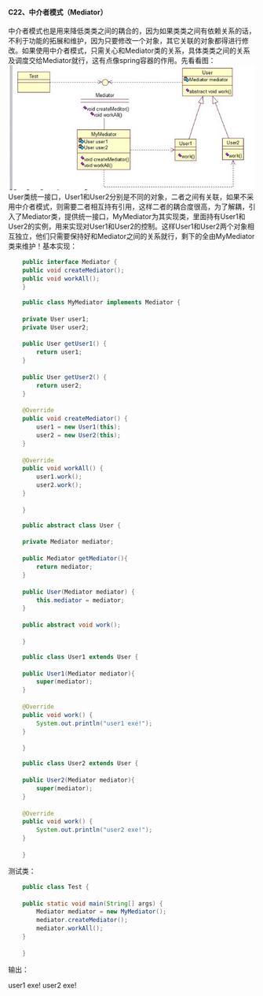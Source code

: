 ####  C22、中介者模式（Mediator） ####
中介者模式也是用来降低类类之间的耦合的，因为如果类类之间有依赖关系的话，不利于功能的拓展和维护，因为只要修改一个对象，其它关联的对象都得进行修改。如果使用中介者模式，只需关心和Mediator类的关系，具体类类之间的关系及调度交给Mediator就行，这有点像spring容器的作用。先看看图：
![](img4/c22.jpg)
User类统一接口，User1和User2分别是不同的对象，二者之间有关联，如果不采用中介者模式，则需要二者相互持有引用，这样二者的耦合度很高，为了解耦，引入了Mediator类，提供统一接口，MyMediator为其实现类，里面持有User1和User2的实例，用来实现对User1和User2的控制。这样User1和User2两个对象相互独立，他们只需要保持好和Mediator之间的关系就行，剩下的全由MyMediator类来维护！基本实现：


```java
	public interface Mediator {
	public void createMediator();
	public void workAll();
	}
```
```java
	public class MyMediator implements Mediator {
	
	private User user1;  
	private User user2;  
	
	public User getUser1() {  
	    return user1;  
	}  
	
	public User getUser2() {  
	    return user2;  
	}  
	
	@Override  
	public void createMediator() {  
	    user1 = new User1(this);  
	    user2 = new User2(this);  
	}  
	
	@Override  
	public void workAll() {  
	    user1.work();  
	    user2.work();  
	}  
	
	}
```
```java
	public abstract class User {
	
	private Mediator mediator;  
	
	public Mediator getMediator(){  
	    return mediator;  
	}  
	
	public User(Mediator mediator) {  
	    this.mediator = mediator;  
	}  
	
	public abstract void work();  
	
	}
```
```java
	public class User1 extends User {
	
	public User1(Mediator mediator){  
	    super(mediator);  
	}  
	
	@Override  
	public void work() {  
	    System.out.println("user1 exe!");  
	}  
	
	}
```
```java
	public class User2 extends User {
	
	public User2(Mediator mediator){  
	    super(mediator);  
	}  
	
	@Override  
	public void work() {  
	    System.out.println("user2 exe!");  
	}  
	
	}
```
测试类：


```java
	public class Test {
	
	public static void main(String[] args) {  
	    Mediator mediator = new MyMediator();  
	    mediator.createMediator();  
	    mediator.workAll();  
	}  
	
	}
```
输出：

user1 exe!
user2 exe! 